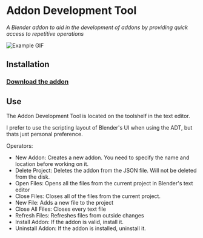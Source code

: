 # Addon Development Tool
*A Blender addon to aid in the development of addons by providing quick access to repetitive operations*

![Example GIF](https://raw.githubusercontent.com/natecraddock/AddonDevelopmentTool/master/resources/ADTv1.0.gif)

## Installation
### [Download the addon](https://raw.githubusercontent.com/natecraddock/AddonDevelopmentTool/master/AddonDevTool.py)


## Use
The Addon Development Tool is located on the toolshelf in the text editor. 

I prefer to use the scripting layout of Blender's UI when using the ADT, but thats just personal preference.

Operators:
- New Addon: Creates a new addon. You need to specify the name and location before working on it.
- Delete Project: Deletes the addon from the JSON file. Will not be deleted from the disk.
- Open Files: Opens all the files from the current project in Blender's text editor
- Close Files: Closes all of the files from the current project.
- New File: Adds a new file to the project
- Close All Files: Closes every text file
- Refresh Files: Refreshes files from outside changes
- Install Addon: If the addon is valid, install it.
- Uninstall Addon: If the addon is installed, uninstall it.
